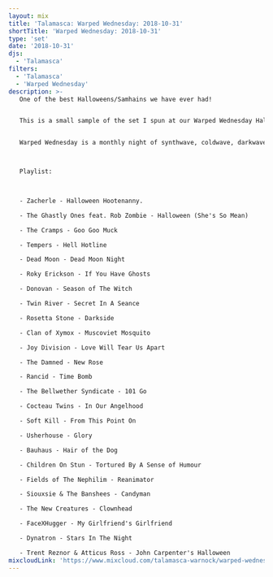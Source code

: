 ```yaml
---
layout: mix
title: 'Talamasca: Warped Wednesday: 2018-10-31'
shortTitle: 'Warped Wednesday: 2018-10-31'
type: 'set'
date: '2018-10-31'
djs:
  - 'Talamasca'
filters:
  - 'Talamasca'
  - 'Warped Wednesday'
description: >-
   One of the best Halloweens/Samhains we have ever had!


   This is a small sample of the set I spun at our Warped Wednesday Halloween Party back in October 2018. The night was filled with dancing, requests, a raffle, the trick or treat libations wheel, classic holiday movies, food, and desserts! Not to mention some great costumes!


   Warped Wednesday is a monthly night of synthwave, coldwave, darkwave, post-punk, punk, ebm, industrial and classic alternative at Seidenfaden's in Louisville, KY. The last Wednesday of every month. Thulsa Goon and I founded WW with Steve Vessell (aka The Louisville Gore Club). Since we've temporarily relocated, right now DJs Kaleidoscope and Sorrow Vomit are taking this community event to new realms!



   Playlist:
   


   - Zacherle - Halloween Hootenanny.

   - The Ghastly Ones feat. Rob Zombie - Halloween (She's So Mean)

   - The Cramps - Goo Goo Muck

   - Tempers - Hell Hotline

   - Dead Moon - Dead Moon Night

   - Roky Erickson - If You Have Ghosts

   - Donovan - Season of The Witch

   - Twin River - Secret In A Seance

   - Rosetta Stone - Darkside

   - Clan of Xymox - Muscoviet Mosquito

   - Joy Division - Love Will Tear Us Apart

   - The Damned - New Rose

   - Rancid - Time Bomb

   - The Bellwether Syndicate - 101 Go

   - Cocteau Twins - In Our Angelhood

   - Soft Kill - From This Point On

   - Usherhouse - Glory

   - Bauhaus - Hair of the Dog

   - Children On Stun - Tortured By A Sense of Humour

   - Fields of The Nephilim - Reanimator

   - Siouxsie & The Banshees - Candyman

   - The New Creatures - Clownhead

   - FaceXHugger - My Girlfriend's Girlfriend

   - Dynatron - Stars In The Night

   - Trent Reznor & Atticus Ross - John Carpenter's Halloween
mixcloudLink: 'https://www.mixcloud.com/talamasca-warnock/warped-wednesday-halloween-2018-with-the-louisville-gore-club'
---
```

